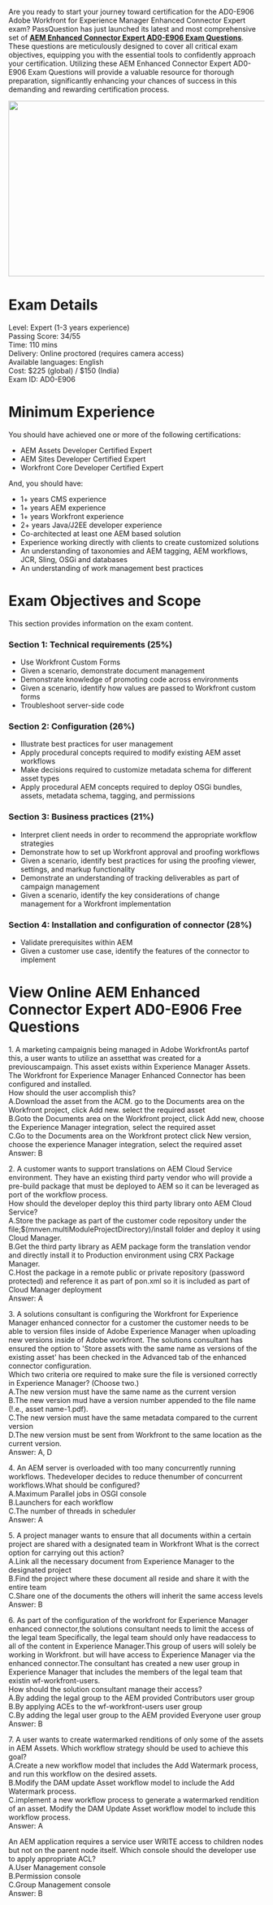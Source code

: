 <p>Are you ready to start your journey toward certification for the AD0-E906 Adobe Workfront for Experience Manager Enhanced Connector Expert exam? PassQuestion has just launched its latest and most comprehensive set of <strong><a href="https://www.passquestion.com/ad0-e906.html">AEM Enhanced Connector Expert AD0-E906 Exam Questions</a></strong>. These questions are meticulously designed to cover all critical exam objectives, equipping you with the essential tools to confidently approach your certification. Utilizing these AEM Enhanced Connector Expert AD0-E906 Exam Questions will provide a valuable resource for thorough preparation, significantly enhancing your chances of success in this demanding and rewarding certification process.</p>

<p><img alt="" src="https://www.passquestion.com/uploads/pqcom/images/20240829/dcfe9812618c6942e0250ef401498800.png" style="height:346px; width:618px" /></p>

<h1>Exam Details</h1>

<p>Level: Expert (1-3 years experience)<br />
Passing Score: 34/55<br />
Time: 110 mins<br />
Delivery: Online proctored (requires camera access)<br />
Available languages: English<br />
Cost: $225 (global) / $150 (India)<br />
Exam ID: AD0-E906</p>

<h1>Minimum Experience</h1>

<p>You should have achieved one or more of the following certifications:</p>

<ul>
	<li>AEM Assets Developer Certified Expert</li>
	<li>AEM Sites Developer Certified Expert</li>
	<li>Workfront Core Developer Certified Expert</li>
</ul>

<p>And, you should have:</p>

<ul>
	<li>1+ years CMS experience</li>
	<li>1+ years AEM experience</li>
	<li>1+ years Workfront experience</li>
	<li>2+ years Java/J2EE developer experience</li>
	<li>Co-architected at least one AEM based solution</li>
	<li>Experience working directly with clients to create customized solutions</li>
	<li>An understanding of taxonomies and AEM tagging, AEM workflows, JCR, Sling, OSGi and databases</li>
	<li>An understanding of work management best practices</li>
</ul>

<h1>Exam Objectives and Scope</h1>

<p>This section provides information on the exam content.</p>

<h3>Section 1: Technical requirements (25%)</h3>

<ul>
	<li>Use Workfront Custom Forms</li>
	<li>Given a scenario, demonstrate document management</li>
	<li>Demonstrate knowledge of promoting code across environments</li>
	<li>Given a scenario, identify how values are passed to Workfront custom forms</li>
	<li>Troubleshoot server-side code</li>
</ul>

<h3>Section 2: Configuration (26%)</h3>

<ul>
	<li>Illustrate best practices for user management</li>
	<li>Apply procedural concepts required to modify existing AEM asset workflows</li>
	<li>Make decisions required to customize metadata schema for different asset types</li>
	<li>Apply procedural AEM concepts required to deploy OSGi bundles, assets, metadata schema, tagging, and permissions</li>
</ul>

<h3>Section 3: Business practices (21%)</h3>

<ul>
	<li>Interpret client needs in order to recommend the appropriate workflow strategies</li>
	<li>Demonstrate how to set up Workfront approval and proofing workflows</li>
	<li>Given a scenario, identify best practices for using the proofing viewer, settings, and markup functionality</li>
	<li>Demonstrate an understanding of tracking deliverables as part of campaign management</li>
	<li>Given a scenario, identify the key considerations of change management for a Workfront implementation</li>
</ul>

<h3>Section 4: Installation and configuration of connector (28%)</h3>

<ul>
	<li>Validate prerequisites within AEM</li>
	<li>Given a customer use case, identify the features of the connector to implement</li>
</ul>

<h1>View Online AEM Enhanced Connector Expert AD0-E906 Free Questions</h1>

<p>1. A marketing campaignis being managed in Adobe WorkfrontAs partof this, a user wants to utilize an assetthat was created for a previouscampaign. This asset exists within Experience Manager Assets. The Workfront for Experience Manager Enhanced Connector has been configured and installed.<br />
How should the user accomplish this?<br />
A.Download the asset from the ACM. go to the Documents area on the Workfront project, click Add new. select the required asset<br />
B.Goto the Documents area on the Workfront project, click Add new, choose the Experience Manager integration, select the required asset<br />
C.Go to the Documents area on the Workfront protect click New version, choose the experience Manager integration, select the required asset<br />
Answer: B</p>

<p>2. A customer wants to support translations on AEM Cloud Service environment. They have an existing third party vendor who will provide a pre-build package that must be deployed to AEM so it can be leveraged as port of the workflow process.<br />
How should the developer deploy this third party library onto AEM Cloud Service?<br />
A.Store the package as part of the customer code repository under the file;$(mnven.multiModuleProjectDirectory)/install folder and deploy it using Cloud Manager.<br />
B.Get the third party library as AEM package form the translation vendor and directly install it to Production environment using CRX Package Manager.<br />
C.Host the package in a remote public or private repository (password protected) and reference it as part of pon.xml so it is included as part of Cloud Manager deployment<br />
Answer: A</p>

<p>3. A solutions consultant is configuring the Workfront for Experience Manager enhanced connector for a customer the customer needs to be able to version files inside of Adobe Experience Manager when uploading new versions inside of Adobe workfront. The solutions consultant has ensured the option to &#39;Store assets with the same name as versions of the existing asset&#39; has been checked in the Advanced tab of the enhanced connector configuration.<br />
Which two criteria ore required to make sure the file is versioned correctly in Experience Manager? (Choose two.)<br />
A.The new version must have the same name as the current version<br />
B.The new version mud have a version number appended to the file name (!.e., asset name-1.pdf).<br />
C.The new version must have the same metadata compared to the current version<br />
D.The new version must be sent from Workfront to the same location as the current version.<br />
Answer: A, D</p>

<p>4. An AEM server is overloaded with too many concurrently running workflows. Thedeveloper decides to reduce thenumber of concurrent workflows.What should be configured?<br />
A.Maximum Parallel jobs in OSGI console<br />
B.Launchers for each workflow<br />
C.The number of threads in scheduler<br />
Answer: A</p>

<p>5. A project manager wants to ensure that all documents within a certain project are shared with a designated team in Workfront What is the correct option for carrying out this action?<br />
A.Link all the necessary document from Experience Manager to the designated project<br />
B.Find the project where these document all reside and share it with the entire team<br />
C.Share one of the documents the others will inherit the same access levels<br />
Answer: B</p>

<p>6. As part of the configuration of the workfront for Experience Manager enhanced connector,the solutions consultant needs to limit the access of the legal team Specifically, the legal team should only have readaccess to all of the content in Experience Manager.This group of users will solely be working in Workfront. but will have access to Experience Manager via the enhanced connector.The consultant has created a new user group in Experience Manager that includes the members of the legal team that existin wf-workfront-users.<br />
How should the solution consultant manage their access?<br />
A.By adding the legal group to the AEM provided Contributors user group<br />
B.By applying ACEs to the wf-workfront-users user group<br />
C.By adding the legal user group to the AEM provided Everyone user group<br />
Answer: B</p>

<p>7. A user wants to create watermarked renditions of only some of the assets in AEM Assets. Which workflow strategy should be used to achieve this goal?<br />
A.Create a new workflow model that includes the Add Watermark process, and run this workflow on the desired assets.<br />
B.Modify the DAM update Asset workflow model to include the Add Watermark process.<br />
C.implement a new workflow process to generate a watermarked rendition of an asset. Modify the DAM Update Asset workflow model to include this workflow process.<br />
Answer: A</p>

<p>An AEM application requires a service user WRITE access to children nodes but not on the parent node itself. Which console should the developer use to apply appropriate ACL?<br />
A.User Management console<br />
B.Permission console<br />
C.Group Management console<br />
Answer: B</p>
